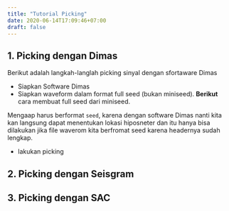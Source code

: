 ```yaml
---
title: "Tutorial Picking"
date: 2020-06-14T17:09:46+07:00
draft: false
---
```


## 1. Picking dengan Dimas

Berikut adalah langkah-langlah picking sinyal dengan sfortaware Dimas

- Siapkan Software Dimas
- Siapkan waveform dalam format full seed (bukan miniseed). **Berikut** cara membuat full seed dari miniseed.  

Mengaap harus berformat `seed`, karena dengan software Dimas nanti kita kan langsung dapat menentukan lokasi hiposneter dan itu hanya bisa dilakukan jika file waverom kita berfromat seed karena headernya sudah lengkap.

- lakukan picking

## 2. Picking dengan Seisgram

## 3. Picking dengan SAC

